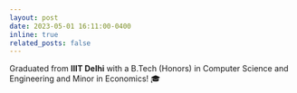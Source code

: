 ```yaml
---
layout: post
date: 2023-05-01 16:11:00-0400
inline: true
related_posts: false
---
```


Graduated from **IIIT Delhi** with a B.Tech (Honors) in Computer Science and Engineering and Minor in Economics! 🎓
